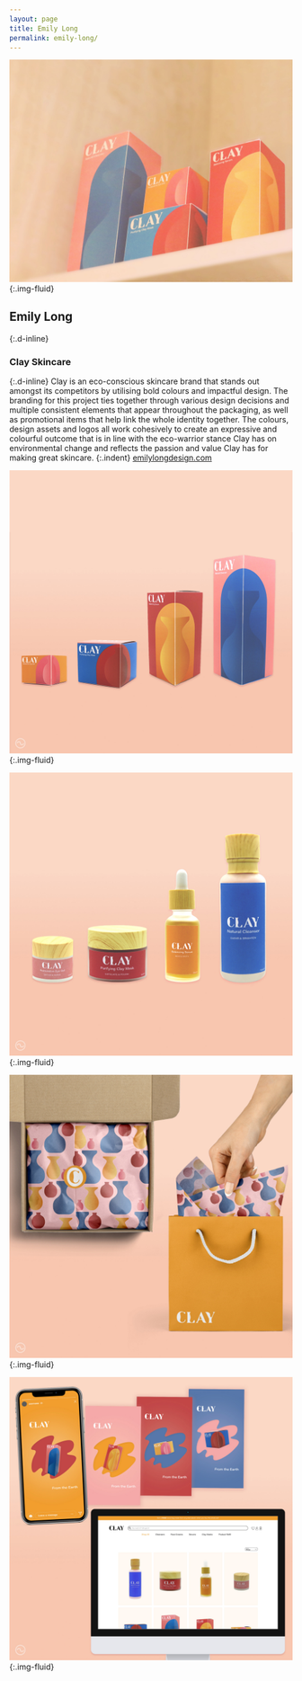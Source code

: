 ```yaml
---
layout: page
title: Emily Long
permalink: emily-long/
---
```

![Mock-up photograph of products in situ showing brand packaging designs](../images/emily_long_01.jpg "Brand identity designs"){:.img-fluid}
## Emily Long
{:.d-inline}
### Clay Skincare
{:.d-inline}
Clay is an eco-conscious skincare brand that stands out amongst its competitors by utilising bold colours and impactful design. The branding for this project ties together through various design decisions and multiple consistent elements that appear throughout the packaging, as well as promotional items that help link the whole identity together. The colours, design assets and logos all work cohesively to create an expressive and colourful outcome that is in line with the eco-warrior stance Clay has on environmental change and reflects the passion and value Clay has for making great skincare.
{:.indent}
[emilylongdesign.com](https://emilylongdesign.com)

![Mock-up photograph of products showing brand packaging designsl](../images/emily_long_02.jpg "Brand identity designs"){:.img-fluid}

![Mock-up photograph of products showing brand packaging designs](../images/emily_long_03.jpg "Brand identity designs"){:.img-fluid}

![Mock-up photograph of packaging applications of brand designs](../images/emily_long_04.jpg "Brand identity designs"){:.img-fluid}

![Mock-up of mobile and digital screen design application of brand identity](../images/emily_long_05.jpg "Brand identity designs"){:.img-fluid}
